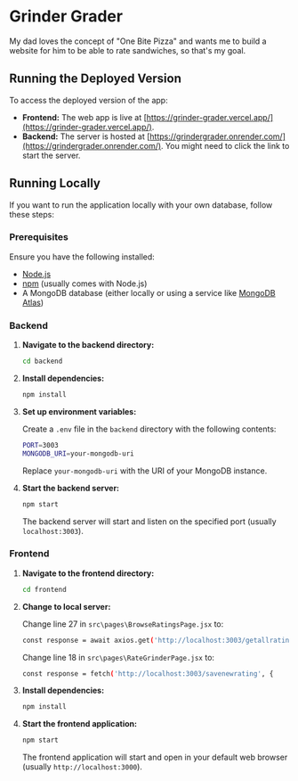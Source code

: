 # Grinder Grader

My dad loves the concept of "One Bite Pizza" and wants me to build a website for him to be able to rate sandwiches, so that's my goal.

## Running the Deployed Version

To access the deployed version of the app:

- **Frontend:** The web app is live at [https://grinder-grader.vercel.app/](https://grinder-grader.vercel.app/).
- **Backend:** The server is hosted at [https://grindergrader.onrender.com/](https://grindergrader.onrender.com/). You might need to click the link to start the server.

## Running Locally

If you want to run the application locally with your own database, follow these steps:

### Prerequisites

Ensure you have the following installed:
- [Node.js](https://nodejs.org/)
- [npm](https://www.npmjs.com/) (usually comes with Node.js)
- A MongoDB database (either locally or using a service like [MongoDB Atlas](https://www.mongodb.com/cloud/atlas))

### Backend

1. **Navigate to the backend directory:**

    ```bash
    cd backend
    ```

2. **Install dependencies:**

    ```bash
    npm install
    ```

3. **Set up environment variables:**

    Create a `.env` file in the `backend` directory with the following contents:

    ```bash
    PORT=3003
    MONGODB_URI=your-mongodb-uri
    ```

    Replace `your-mongodb-uri` with the URI of your MongoDB instance.

4. **Start the backend server:**

    ```bash
    npm start
    ```

   The backend server will start and listen on the specified port (usually `localhost:3003`).

### Frontend

1. **Navigate to the frontend directory:**

    ```bash
    cd frontend
    ```
2. **Change to local server:**

    Change line 27 in `src\pages\BrowseRatingsPage.jsx` to:

    ```bash
    const response = await axios.get('http://localhost:3003/getallratings');
    ```

    Change line 18 in `src\pages\RateGrinderPage.jsx` to:

    ```bash
    const response = fetch('http://localhost:3003/savenewrating', {
    ```

3. **Install dependencies:**

    ```bash
    npm install
    ```

4. **Start the frontend application:**

    ```bash
    npm start
    ```

   The frontend application will start and open in your default web browser (usually `http://localhost:3000`).

